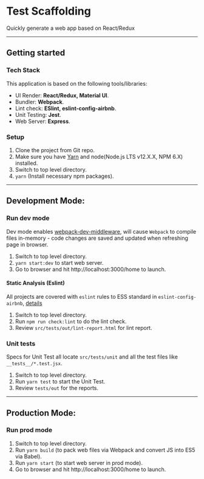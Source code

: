 # Test Scaffolding

Quickly generate a web app based on React/Redux

---

## Getting started

### Tech Stack

This application is based on the following tools/libraries:

- UI Render: **React/Redux, Material UI**.
- Bundler: **Webpack**.
- Lint check: **ESlint, eslint-config-airbnb**.
- Unit Testing: **Jest**.
- Web Server: **Express**.

### Setup

1. Clone the project from Git repo.
2. Make sure you have [Yarn](https://yarnpkg.com/) and node(Node.js LTS v12.X.X, NPM 6.X) installed.
3. Switch to top level directory.
4. `yarn` (Install necessary npm packages).

---

## Development Mode:

### Run dev mode

Dev mode enables [webpack-dev-middleware](https://webpack.js.org/guides/development/#using-webpack-dev-middleware), will cause `Webpack` to compile files in-memory - code changes are saved and updated when refreshing page in browser.

1. Switch to top level directory.
2. `yarn start:dev` to start web server.
3. Go to browser and hit http://localhost:3000/home to launch.

#### Static Analysis (Eslint)

All projects are covered with `eslint` rules to ESS standard in `eslint-config-airbnb`, [details](https://github.com/airbnb/javascript)

1. Switch to top level directory.
2. Run `npm run check:lint` to do the lint check.
3. Review `src/tests/out/lint-report.html` for lint report.

### Unit tests

Specs for Unit Test all locate `src/tests/unit` and all the test files like `__tests__/*.test.jsx`.

1. Switch to top level directory.
2. Run `yarn test` to start the Unit Test.
3. Review `tests/out` for the reports.

---

## Production Mode:

### Run prod mode

1. Switch to top level directory.
2. Run `yarn build` (to pack web files via Webpack and convert JS into ES5 via Babel).
3. Run `yarn start` (to start web server in prod mode).
4. Go to browser and hit http://localhost:3000/home to launch.
